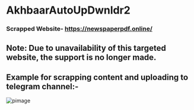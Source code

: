 ﻿# AkhbaarAutoUpDwnldr2
 
 ### Scrapped Website- https://newspaperpdf.online/
 ## Note: Due to unavailability of this targeted website, the support is no longer made.
 ## Example for scrapping content and uploading  to telegram channel:-
 
![pimage](https://user-images.githubusercontent.com/72473589/119238553-a38b4500-bb60-11eb-8a56-7e614a6dbbbd.png)
